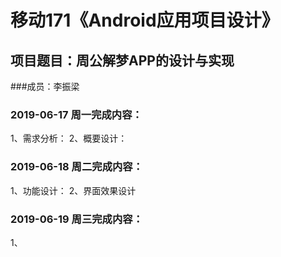 # 移动171《Android应用项目设计》
## 项目题目：周公解梦APP的设计与实现
###成员：李振梁

### 2019-06-17 周一完成内容：
1、需求分析：
2、概要设计：


### 2019-06-18 周二完成内容：
1、功能设计：
2、界面效果设计


### 2019-06-19 周三完成内容：
1、
